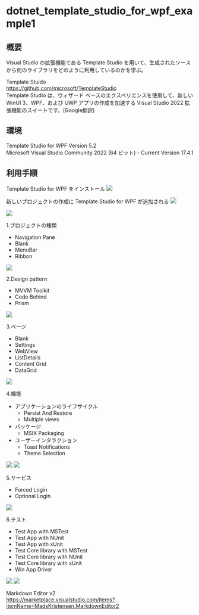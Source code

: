 # dotnet_template_studio_for_wpf_example1

## 概要
Visual Studio の拡張機能である Template Studio を用いて、生成されたソースから何のライブラリをどのように利用しているのかを学ぶ。  

Template Stuido  
https://github.com/microsoft/TemplateStudio  
Template Studio は、ウィザード ベースのエクスペリエンスを使用して、新しい WinUI 3、WPF、および UWP アプリの作成を加速する Visual Studio 2022 拡張機能のスイートです。(Google翻訳)

## 環境
Template Studio for WPF Version 5.2  
Microsoft Visual Studio Community 2022 (64 ビット) - Current
Version 17.4.1

## 利用手順
Template Studio for WPF をインストール
![](doc/image/2022-11-20-02-06-38.png)

新しいプロジェクトの作成に Template Studio for WPF が追加される
![](doc/image/2022-11-20-02-09-36.png)

![](doc/image/2022-11-20-02-11-15.png)

1.プロジェクトの種類
- Navigation Pane
- Blank
- MenuBar
- Ribbon

![](doc/image/2022-11-20-02-12-35.png)

2.Design pattern
- MVVM Toolkit
- Code Behind
- Prism

![](doc/image/2022-11-20-02-13-14.png)

3.ページ
- Blank
- Settings
- WebView
- ListDetails
- Content Grid
- DataGrid

![](doc/image/2022-11-20-02-13-49.png)

4.機能
- アプリケーションのライフサイクル
  - Persist And Restore
  - Multiple views
- パッケージ
  - MSIX Packaging
- ユーザーインタラクション
  - Toast Notifications
  - Theme Selection

![](doc/image/2022-11-20-02-14-24.png)
![](doc/image/2022-11-20-02-14-42.png)

5.サービス
- Forced Login
- Optional Login

![](doc/image/2022-11-20-02-15-18.png)

6.テスト
- Test App with MSTest
- Test App with NUnit
- Test App with xUnit
- Test Core library with MSTest
- Test Core library with NUnit
- Test Core library with xUnit
- Win App Driver

![](doc/image/2022-11-20-02-15-56.png)
![](doc/image/2022-11-20-02-16-05.png)

Markdown Editor v2  
https://marketplace.visualstudio.com/items?itemName=MadsKristensen.MarkdownEditor2
